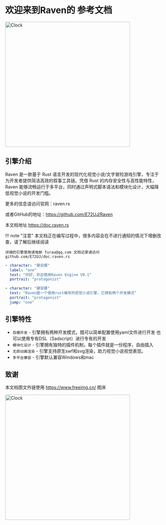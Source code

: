 # 欢迎来到Raven的 参考文档

<img
  src="https://imgs.freeimg.cn/s/68309e7895514.png"
  alt="Clock"
  width="400px">

## 引擎介绍
Raven 是一款基于 Rust 语言开发的现代化视觉小说/文字冒险游戏引擎，专注于为开发者提供简洁高效的叙事工具链。凭借 Rust 的内存安全性与高性能特性，Raven 能够流畅运行于多平台，同时通过声明式脚本语法和模块化设计，大幅降低视觉小说的开发门槛。

更多的信息请访问官网：raven.rs 

或者GitHub的地址：https://github.com/E72UJ/Raven

本文档地址 https://doc.raven.rs

!!! note "注意"
    本文档正在编写过程中，很多内容会在不进行通知的情况下增删改查，请了解后继续阅读
    
    详细的引擎使用请电邮 furau@qq.com 文档记录请访问 github.com/E72UJ/doc.raven.rs


```yaml linenums="1"
- character: "黛安娜"
  label: "one"
  text: "你好，欢迎使用Raven Engine V0.1"
  portrait: "protagonist"

- character: "黛安娜"
  text: "Raven是一个使用rust编写的视觉小说引擎，它拥有两个开发模式"
  portrait: "protagonist"
  jump: "one"
```

## 引擎特性

* `双模开发` -  引擎拥有两种开发模式，既可以简单配置使用yaml文件进行开发 也可以使用专有DSL（Sadscript）进行专有的开发
* `模块化设计` - 引擎拥有独特的插件机制，每个插件就是一份程序，自由插入
* `无损动画渲染` - 引擎支持原生swf和svg渲染，助力视觉小说视觉表现。
* `多平台兼容` - 引擎默认兼容Windows和mac

## 致谢

本文档图文外链使用 https://www.freeimg.cn/ 图床

<img
  src="https://imgs.freeimg.cn/s/682c1c9ca0965.png"
  alt="Clock"
  width="400px">



